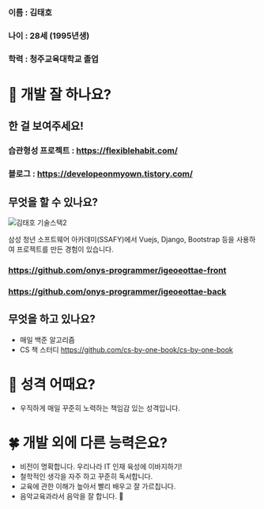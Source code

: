 ### 이름 : 김태호
### 나이 : 28세 (1995년생)
### 학력 : 청주교육대학교 졸업

# 👀 개발 잘 하나요?
## 한 걸 보여주세요!


### 습관형성 프로젝트 : https://flexiblehabit.com/
### 블로그 : https://developeonmyown.tistory.com/


## 무엇을 할 수 있나요?

![김태호 기술스택2](https://user-images.githubusercontent.com/65271951/103536702-5b7fc480-4ed6-11eb-8441-e81795f90321.jpeg)

삼성 청년 소프트웨어 아카데미(SSAFY)에서 Vuejs, Django, Bootstrap 등을 사용하여 프로젝트를 만든 경험이 있습니다.
### https://github.com/onys-programmer/igeoeottae-front
### https://github.com/onys-programmer/igeoeottae-back


## 무엇을 하고 있나요?
- 매일 백준 알고리즘
- CS 책 스터디 https://github.com/cs-by-one-book/cs-by-one-book


# 🌈 성격 어때요?
- 우직하게 매일 꾸준히 노력하는 책임감 있는 성격입니다.


# 🍀 개발 외에 다른 능력은요?
- 비전이 명확합니다. 우리나라 IT 인재 육성에 이바지하기!
- 철학적인 생각을 자주 하고 꾸준히 독서합니다.
- 교육에 관한 이해가 높아서 빨리 배우고 잘 가르칩니다.
- 음악교육과라서 음악을 잘 합니다. 🎸
